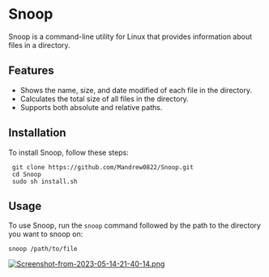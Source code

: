 # Snoop

Snoop is a command-line utility for Linux that provides information about files in a directory.

## Features

- Shows the name, size, and date modified of each file in the directory.
- Calculates the total size of all files in the directory.
- Supports both absolute and relative paths.

## Installation

To install Snoop, follow these steps:

     git clone https://github.com/Mandrew0822/Snoop.git
     cd Snoop
     sudo sh install.sh

## Usage

To use Snoop, run the `snoop` command followed by the path to the directory you want to snoop on:

    snoop /path/to/file
    
    
[![Screenshot-from-2023-05-14-21-40-14.png](https://i.postimg.cc/XvK8Z6vt/Screenshot-from-2023-05-14-21-40-14.png)](https://postimg.cc/DWZsDDLc)
